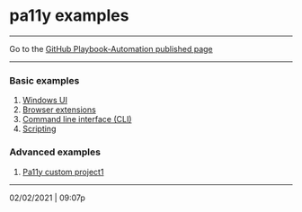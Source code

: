 # pa11y examples

<hr>

Go to the [GitHub Playbook-Automation published page](https://section508coordinators.github.io/Dev-Automation/)

<hr>

### Basic examples

  1. [Windows UI](https://github.com/Section508Coordinators/Dev-Automation/tree/master/examples/pa11y/pa11y-basic-win-ui)
  2. [Browser extensions](https://github.com/Section508Coordinators/Dev-Automation/tree/master/examples/pa11y/pa11y-basic-browser-ext)
  3. [Command line interface (CLI)](https://github.com/Section508Coordinators/Dev-Automation/tree/master/examples/pa11y/pa11y-basic-cli)
  4. [Scripting](https://github.com/Section508Coordinators/Dev-Automation/tree/master/examples/pa11y/pa11y-basic-scripts)

### Advanced examples

 1. [Pa11y custom project1](https://github.com/Section508Coordinators/Dev-Automation/tree/master/examples/pa11y/pa11y-advanced-project1)
        
<hr>

02/02/2021 | 09:07p
